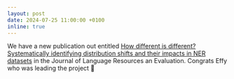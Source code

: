 ```yaml
---
layout: post
date: 2024-07-25 11:00:00 +0100
inline: true
---
```


We have a new publication out entitled [How different is different? Systematically identifying distribution shifts and their impacts in NER datasets](https://link.springer.com/article/10.1007/s10579-024-09754-8) in the Journal of Language Resources an Evaluation. Congrats Effy who was leading the project :tada: